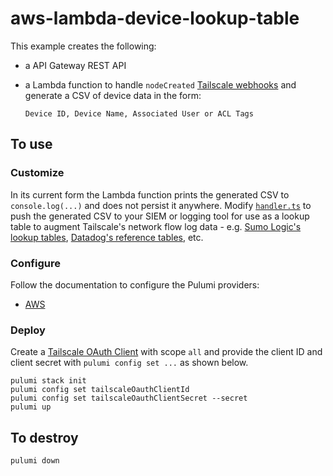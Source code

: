# aws-lambda-device-lookup-table

This example creates the following:

- a API Gateway REST API
- a Lambda function to handle `nodeCreated` [Tailscale webhooks](https://tailscale.com/kb/1213/webhooks) and generate a CSV of device data in the form:

    ```csv
    Device ID, Device Name, Associated User or ACL Tags
    ```

## To use

### Customize

In its current form the Lambda function prints the generated CSV to `console.log(...)` and does not persist it anywhere. Modify [`handler.ts`](./handler.ts) to push the generated CSV to your SIEM or logging tool for use as a lookup table to augment Tailscale's network flow log data - e.g. [Sumo Logic's lookup tables](https://help.sumologic.com/docs/search/lookup-tables/), [Datadog's reference tables](https://docs.datadoghq.com/integrations/guide/reference-tables/), etc.

### Configure

Follow the documentation to configure the Pulumi providers:

- [AWS](https://www.pulumi.com/registry/packages/aws/installation-configuration/)

### Deploy

Create a [Tailscale OAuth Client](https://tailscale.com/kb/1215/oauth-clients#setting-up-an-oauth-client) with scope `all` and provide the client ID and client secret with `pulumi config set ...` as shown below.

```shell
pulumi stack init
pulumi config set tailscaleOauthClientId
pulumi config set tailscaleOauthClientSecret --secret
pulumi up
```

## To destroy

```shell
pulumi down
```
